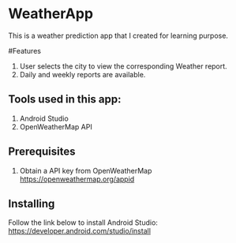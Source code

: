 # WeatherApp
This is a weather prediction app that I created for learning purpose.

#Features
1. User selects the city to view the corresponding Weather report.
2. Daily and weekly reports are available.


## Tools used in this app:
1. Android Studio
2. OpenWeatherMap API

## Prerequisites
1. Obtain a API key from OpenWeatherMap
https://openweathermap.org/appid

## Installing
Follow the link below to install Android Studio:
https://developer.android.com/studio/install
